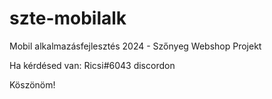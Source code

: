 # szte-mobilalk
Mobil alkalmazásfejlesztés 2024 - Szőnyeg Webshop Projekt

Ha kérdésed van: Ricsi#6043 discordon

Köszönöm!
